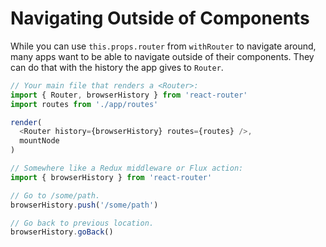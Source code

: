 # Navigating Outside of Components

While you can use `this.props.router` from `withRouter` to navigate around, many apps want to be able to navigate outside of their components. They can do that with the history the app gives to `Router`.

```js
// Your main file that renders a <Router>:
import { Router, browserHistory } from 'react-router'
import routes from './app/routes'

render(
  <Router history={browserHistory} routes={routes} />,
  mountNode
)
```

```js
// Somewhere like a Redux middleware or Flux action:
import { browserHistory } from 'react-router'

// Go to /some/path.
browserHistory.push('/some/path')

// Go back to previous location.
browserHistory.goBack()
```
